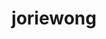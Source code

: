 ---
title: joriewong
github: https://github.com/joriewong
mode: light
transition: 1s
score: 84.3
archetype:
- Cool Banner
- Little Bit of Everything
---